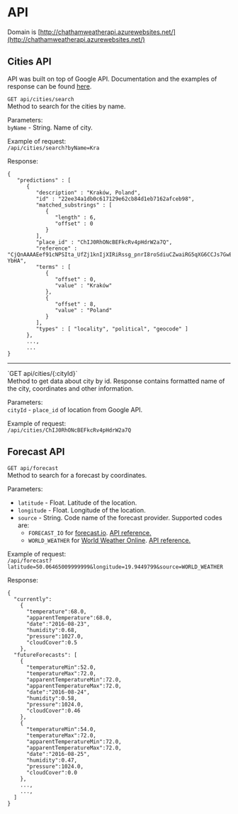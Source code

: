 # API
Domain is [http://chathamweatherapi.azurewebsites.net/](http://chathamweatherapi.azurewebsites.net/)
## Cities API
API was built on top of Google API. Documentation and the examples of response can be found [here](https://developers.google.com/places/web-service/autocomplete?hl=en). 

`GET api/cities/search`<br/>
Method to search for the cities by name.

Parameters:<br/>
`byName` -  String. Name of city.

Example of request:<br/>
`/api/cities/search?byName=Kra`

Response:<br/>
```
{
   "predictions" : [
      {
         "description" : "Kraków, Poland",
         "id" : "22ee34a1db0c617129e62cb84d1eb7162afceb98",
         "matched_substrings" : [
            {
               "length" : 6,
               "offset" : 0
            }
         ],
         "place_id" : "ChIJ0RhONcBEFkcRv4pHdrW2a7Q",
         "reference" : "CjQnAAAAEef91cNPSIta_UfZj1knIjXIRiRssg_pnrI8roSdiuCZwaiRG5qXG6CCJs7GwEBhEhCFDsJo9EKQ2rZXgVLmn9uyGhRE5No6a5HxbIpGJt6HBz81v-YbHA",
         "terms" : [
            {
               "offset" : 0,
               "value" : "Kraków"
            },
            {
               "offset" : 8,
               "value" : "Poland"
            }
         ],
         "types" : [ "locality", "political", "geocode" ]
      },
      ...,
      ...
}
```
<hr/>
`GET api/cities/{:cityId}`<br/>
Method to get data about city by id. Response contains formatted name of the city, coordinates and other information.  

Parameters:<br/>
`cityId` - `place_id` of location from Google API.

Example of request:<br/>
`/api/cities/ChIJ0RhONcBEFkcRv4pHdrW2a7Q`

## Forecast API
`GET api/forecast`<br/>
Method to search for a forecast by coordinates.

Parameters:
* `latitude` -  Float. Latitude of the location.
* `longitude` -  Float. Longitude of the location.
* `source` -  String. Code name of the forecast provider. Supported codes are: 
  * `FORECAST_IO` for [forecast.io](forecast.io). [API reference.](https://developer.forecast.io)
  * `WORLD_WEATHER` for [World Weather Online](http://www.worldweatheronline.com). [API reference.](http://developer.worldweatheronline.com/api/)

Example of request:<br/>
`/api/forecast?latitude=50.06465009999999&longitude=19.9449799&source=WORLD_WEATHER`

Response:<br/>
```
{
  "currently":
    {
      "temperature":68.0,
      "apparentTemperature":68.0,
      "date":"2016-08-23",
      "humidity":0.68,
      "pressure":1027.0,
      "cloudCover":0.5
    },
  "futureForecasts": [
    {
      "temperatureMin":52.0,
      "temperatureMax":72.0,
      "apparentTemperatureMin":72.0,
      "apparentTemperatureMax":72.0,
      "date":"2016-08-24",
      "humidity":0.58,
      "pressure":1024.0,
      "cloudCover":0.46
    },
    {
      "temperatureMin":54.0,
      "temperatureMax":72.0,
      "apparentTemperatureMin":72.0,
      "apparentTemperatureMax":72.0,
      "date":"2016-08-25",
      "humidity":0.47,
      "pressure":1024.0,
      "cloudCover":0.0
    },
    ...,
    ...,
  ]
}
```
